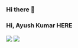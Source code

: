 ### Hi there 👋

<!--
**ak46652/ak46652** is a ✨ _special_ ✨ repository because its `README.md` (this file) appears on your GitHub profile.

Here are some ideas to get you started:

- 🔭 I’m currently working on ...
- 🌱 I’m currently learning ...
- 👯 I’m looking to collaborate on ...
- 🤔 I’m looking for help with ...
- 💬 Ask me about ...
- 📫 How to reach me: ...
- 😄 Pronouns: ...
- ⚡ Fun fact: ...
-->
### Hi, Ayush Kumar HERE 
<a align="center">
  <img align="center" src="https://github-readme-stats.vercel.app/api?username=ak46652&hide=prs,issues&theme=dark&include_all_commits=true" />
<a>
<a>
  <img align="center" src="https://github-readme-stats.vercel.app/api/pin/?username=ak46652&repo=awesome-config&&theme=dark" />
<a>

<br/>


